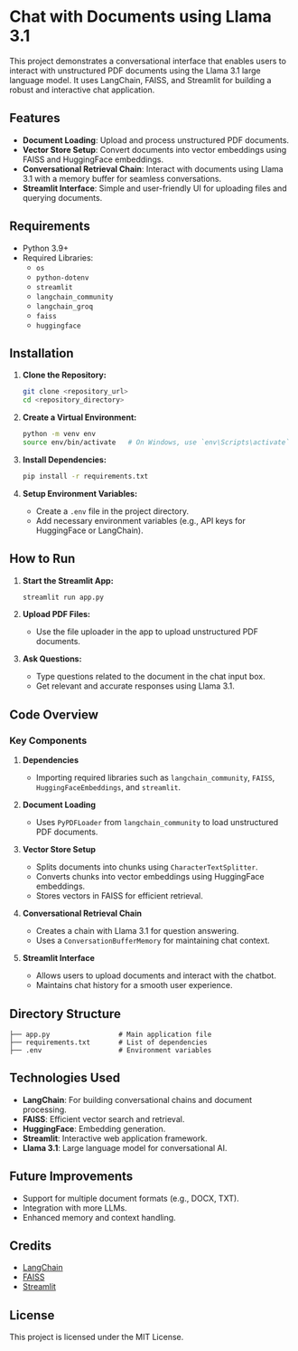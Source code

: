 # Chat with Documents using Llama 3.1

This project demonstrates a conversational interface that enables users to interact with unstructured PDF documents using the Llama 3.1 large language model. It uses LangChain, FAISS, and Streamlit for building a robust and interactive chat application.

## Features
- **Document Loading**: Upload and process unstructured PDF documents.
- **Vector Store Setup**: Convert documents into vector embeddings using FAISS and HuggingFace embeddings.
- **Conversational Retrieval Chain**: Interact with documents using Llama 3.1 with a memory buffer for seamless conversations.
- **Streamlit Interface**: Simple and user-friendly UI for uploading files and querying documents.

## Requirements
- Python 3.9+
- Required Libraries:
  - `os`
  - `python-dotenv`
  - `streamlit`
  - `langchain_community`
  - `langchain_groq`
  - `faiss`
  - `huggingface`

## Installation
1. **Clone the Repository:**
   ```bash
   git clone <repository_url>
   cd <repository_directory>
   ```

2. **Create a Virtual Environment:**
   ```bash
   python -m venv env
   source env/bin/activate   # On Windows, use `env\Scripts\activate`
   ```

3. **Install Dependencies:**
   ```bash
   pip install -r requirements.txt
   ```

4. **Setup Environment Variables:**
   - Create a `.env` file in the project directory.
   - Add necessary environment variables (e.g., API keys for HuggingFace or LangChain).

## How to Run
1. **Start the Streamlit App:**
   ```bash
   streamlit run app.py
   ```

2. **Upload PDF Files:**
   - Use the file uploader in the app to upload unstructured PDF documents.

3. **Ask Questions:**
   - Type questions related to the document in the chat input box.
   - Get relevant and accurate responses using Llama 3.1.

## Code Overview
### Key Components

1. **Dependencies**
   - Importing required libraries such as `langchain_community`, `FAISS`, `HuggingFaceEmbeddings`, and `streamlit`.

2. **Document Loading**
   - Uses `PyPDFLoader` from `langchain_community` to load unstructured PDF documents.

3. **Vector Store Setup**
   - Splits documents into chunks using `CharacterTextSplitter`.
   - Converts chunks into vector embeddings using HuggingFace embeddings.
   - Stores vectors in FAISS for efficient retrieval.

4. **Conversational Retrieval Chain**
   - Creates a chain with Llama 3.1 for question answering.
   - Uses a `ConversationBufferMemory` for maintaining chat context.

5. **Streamlit Interface**
   - Allows users to upload documents and interact with the chatbot.
   - Maintains chat history for a smooth user experience.

## Directory Structure
```
├── app.py                 # Main application file
├── requirements.txt       # List of dependencies
├── .env                   # Environment variables
```

## Technologies Used
- **LangChain**: For building conversational chains and document processing.
- **FAISS**: Efficient vector search and retrieval.
- **HuggingFace**: Embedding generation.
- **Streamlit**: Interactive web application framework.
- **Llama 3.1**: Large language model for conversational AI.

## Future Improvements
- Support for multiple document formats (e.g., DOCX, TXT).
- Integration with more LLMs.
- Enhanced memory and context handling.

## Credits
- [LangChain](https://github.com/hwchase17/langchain)
- [FAISS](https://github.com/facebookresearch/faiss)
- [Streamlit](https://streamlit.io/)

## License
This project is licensed under the MIT License.

